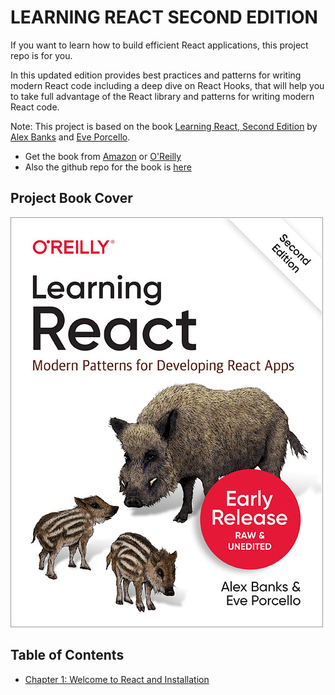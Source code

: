 # LEARNING REACT SECOND EDITION
If you want to learn how to build efficient React applications, this project repo is for you. 

In this updated edition provides best practices and patterns for writing modern React code including a deep dive on React Hooks, that will help you to take full advantage of the React library and patterns for writing modern React code.

Note: This project is based on the book [Learning React, Second Edition](https://www.packtpub.com/web-development/learning-react-second-edition) by [Alex Banks](https://www.linkedin.com/in/alex-banks-3b3b3b1/) and [Eve Porcello](https://www.linkedin.com/in/eveporcello/).

- Get the book from [Amazon](https://www.amazon.com/Learning-React-Modern-Patterns-Developers/dp/1492051721) or [O'Reilly](https://www.oreilly.com/library/view/learning-react-second/9781492051725/)
- Also the github repo for the book is [here](https://github.com/MoonHighway/learning-react/blob/second-edition/README.md)

## Project Book Cover
![Learning React, Second Edition](./assets/learning-react.jpg)

## Table of Contents
- [Chapter 1: Welcome to React and Installation](./chapter-01/README.md)
